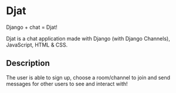 # Djat
Django + chat = Djat!

Djat is a chat application made with Django (with Django Channels), JavaScript, HTML & CSS.
## Description
The user is able to sign up, choose a room/channel to join and send messages for other users to see and interact with!  
